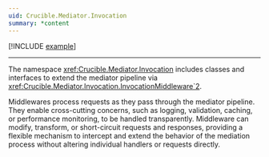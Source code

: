 ```yaml
---
uid: Crucible.Mediator.Invocation
summary: *content
---
```


[!INCLUDE [example](../../Fragments/advanced-usage-label.md)]

---

The namespace <xref:Crucible.Mediator.Invocation> includes classes and interfaces
to extend the mediator pipeline via <xref:Crucible.Mediator.Invocation.InvocationMiddleware`2>.

Middlewares process requests as they pass through 
the mediator pipeline. They enable cross-cutting concerns, such as logging, 
validation, caching, or performance monitoring, to be handled transparently. 
Middleware can modify, transform, or short-circuit requests and responses, 
providing a flexible mechanism to intercept and extend the behavior of the 
mediation process without altering individual handlers or requests directly.

